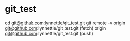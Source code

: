 # git_test
cd git@github.com:lynnettle/git_test.git 
git remote -v
  origin  git@github.com:lynnettle/git_test.git  (fetch)
  origin  git@github.com:lynnettle/git_test.git  (push) 
